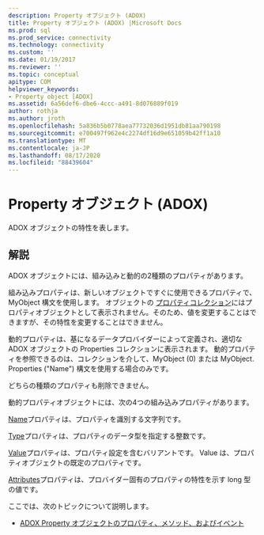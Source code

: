 ```yaml
---
description: Property オブジェクト (ADOX)
title: Property オブジェクト (ADOX) |Microsoft Docs
ms.prod: sql
ms.prod_service: connectivity
ms.technology: connectivity
ms.custom: ''
ms.date: 01/19/2017
ms.reviewer: ''
ms.topic: conceptual
apitype: COM
helpviewer_keywords:
- Property object [ADOX]
ms.assetid: 6a56def6-dbe6-4ccc-a491-8d076889f019
author: rothja
ms.author: jroth
ms.openlocfilehash: 5a836b5b0778aea77732036d1951db81aa790198
ms.sourcegitcommit: e700497f962e4c2274df16d9e651059b42ff1a10
ms.translationtype: MT
ms.contentlocale: ja-JP
ms.lasthandoff: 08/17/2020
ms.locfileid: "88439604"
---
```

# <a name="property-object-adox"></a>Property オブジェクト (ADOX)
ADOX オブジェクトの特性を表します。  
  
## <a name="remarks"></a>解説  
 ADOX オブジェクトには、組み込みと動的の2種類のプロパティがあります。  
  
 組み込みプロパティは、新しいオブジェクトですぐに使用できるプロパティで、MyObject 構文を使用します。 オブジェクトの [プロパティコレクション](../../../ado/reference/ado-api/properties-collection-ado.md)にはプロパティオブジェクトとして表示されません。そのため、値を変更することはできますが、その特性を変更することはできません。  
  
 動的プロパティは、基になるデータプロバイダーによって定義され、適切な ADOX オブジェクトの Properties コレクションに表示されます。  動的プロパティを参照できるのは、コレクションを介して、MyObject (0) または MyObject. Properties ("Name") 構文を使用する場合のみです。  
  
 どちらの種類のプロパティも削除できません。  
  
 動的プロパティオブジェクトには、次の4つの組み込みプロパティがあります。  
  
 [Name](../../../ado/reference/ado-api/name-property-ado.md)プロパティは、プロパティを識別する文字列です。  
  
 [Type](../../../ado/reference/ado-api/type-property-ado.md)プロパティは、プロパティのデータ型を指定する整数です。  
  
 [Value](../../../ado/reference/ado-api/value-property-ado.md)プロパティは、プロパティ設定を含むバリアントです。 Value は、プロパティオブジェクトの既定のプロパティです。  
  
 [Attributes](../../../ado/reference/ado-api/attributes-property-ado.md)プロパティは、プロバイダー固有のプロパティの特性を示す long 型の値です。  
  
 ここでは、次のトピックについて説明します。  
  
-   [ADOX Property オブジェクトのプロパティ、メソッド、およびイベント](../../../ado/reference/adox-api/adox-property-object-properties-methods-and-events.md)
